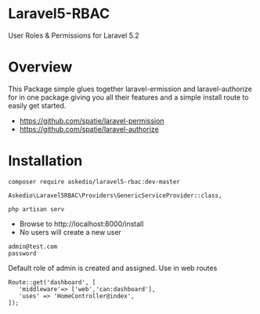 # Laravel5-RBAC
User Roles &amp; Permissions for Laravel 5.2


# Overview
This Package simple glues together laravel-ermission and laravel-authorize for in one package giving you all their features and a simple install route to easily get started.

* https://github.com/spatie/laravel-permission
* https://github.com/spatie/laravel-authorize


# Installation

~~~
composer require askedio/laravel5-rbac:dev-master
~~~

~~~
Askedio\Laravel5RBAC\Providers\GenericServiceProvider::class,
~~~

~~~ 
php artisan serv
~~~

* Browse to http://localhost:8000/install
* No users will create a new user
~~~
admin@test.com
password
~~~

Default role of admin is created and assigned. Use in web routes

~~~
Route::get('dashboard', [
   'middleware'=> ['web','can:dashboard'],
   'uses' => 'HomeController@index',
]);
~~~



